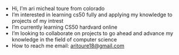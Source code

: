 -  Hi, I’m ari micheal toure from colorado 
-  I’m interested in learning cs50 fully and applying my knowledge to projects of my intrest 
-  I’m currently learning CS50 hardvard online 
-  I’m looking to collaborate on projects to go ahead and advance my knowledge in the field of computer science 
-  How to reach me email: aritoure18@gmail.com 

